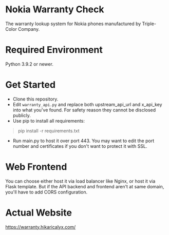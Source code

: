 # Nokia Warranty Check
The warranty lookup system for Nokia phones manufactured by Triple-Color Company.

# Required Environment
Python 3.9.2 or newer. 

# Get Started
* Clone this repository.
* Edit ```warranty_api.py``` and replace both upstream_api_url and x_api_key into what you've found. For safety reason they cannot be disclosed publicly.
* Use pip to install all requirements:
> pip install -r requirements.txt
* Run main.py to host it over port 443. You may want to edit the port number and certificates if you don't want to protect it with SSL.

# Web Frontend
You can choose either host it via load balancer like Nginx, or host it via Flask template.
But if the API backend and frontend aren't at same domain, you'll have to add CORS configuration.

# Actual Website
https://warranty.hikaricalyx.com/
